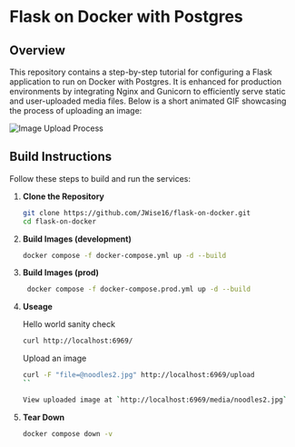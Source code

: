 # Flask on Docker with Postgres

## Overview

This repository contains a step-by-step tutorial for configuring a Flask application to run on Docker with Postgres. It is enhanced for production environments by integrating Nginx and Gunicorn to efficiently serve static and user-uploaded media files. Below is a short animated GIF showcasing the process of uploading an image:

![Image Upload Process](images/oogway.gif)

## Build Instructions

Follow these steps to build and run the services:

1. **Clone the Repository**

   ```bash
   git clone https://github.com/JWise16/flask-on-docker.git 
   cd flask-on-docker
   ```

2. **Build Images (development)**

    ```bash
    docker compose -f docker-compose.yml up -d --build
    ```

2. **Build Images (prod)**

    ```bash
     docker compose -f docker-compose.prod.yml up -d --build
     ```

3. **Useage**

    Hello world sanity check
    ```bash
    curl http://localhost:6969/
    ```

    Upload an image
    ```bash
    curl -F "file=@noodles2.jpg" http://localhost:6969/upload
    ``

    View uploaded image at `http://localhost:6969/media/noodles2.jpg`

4. **Tear Down**

    ```bash
    docker compose down -v
    ```

